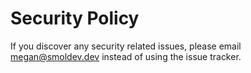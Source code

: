 # Security Policy

If you discover any security related issues, please email megan@smoldev.dev instead of using the issue tracker.
